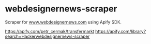 # webdesignernews-scraper

Scraper for www.webdesignernews.com using Apify SDK.

https://apify.com/petr_cermak/transfermarkt
https://apify.com/library?search=Hackerwebdesignernews-scraper